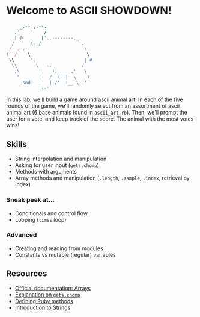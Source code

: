 # Welcome to ASCII SHOWDOWN!
```ruby
     _.-- ,.--.
   .'   .'    /
   | @       |'..--------._
  /      \._/              '.
 /  .-.-                     \
(  /    \                     \
 \\      '.                  | #
  \\       \   -.           /
   :\       |    )._____.'   \
    "       |   /  \  |  \    )
      snd   |   |./'  :__ \.-'
            '--'
```
In this lab, we'll build a game around ascii animal art! In each of the five rounds of the game, we'll randomly select from an assortment of ascii animal art (6 base animals found in `ascii_art.rb`). Then, we'll prompt the user for a vote, and keep track of the score. The animal with the most votes wins!

## Skills

- String interpolation and manipulation
- Asking for user input (`gets.chomp`)
- Methods with arguments
- Array methods and manipulation (`.length`, `.sample`, `.index`, retrieval by index)

### Sneak peek at...

- Conditionals and control flow
- Looping (`times` loop)

### Advanced

- Creating and reading from modules
- Constants vs mutable (regular) variables

## Resources

- [Official documentation: Arrays](https://ruby-doc.org/core-2.2.0/Array.html)
- [Explanation on `gets.chomp`](http://discourse.codenewbie.org/t/what-does-gets-chomp-do/559)
- [Defining Ruby methods](https://www.tutorialspoint.com/ruby/ruby_methods.htm)
- [Introduction to Strings](https://www.tutorialspoint.com/ruby/ruby_strings.htm)
